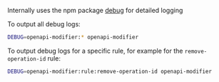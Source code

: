 Internally uses the npm package [debug](https://www.npmjs.com/package/debug) for detailed logging

To output all debug logs:

```bash
DEBUG=openapi-modifier:* openapi-modifier
```

To output debug logs for a specific rule, for example for the `remove-operation-id` rule:

```bash
DEBUG=openapi-modifier:rule:remove-operation-id openapi-modifier
``` 
